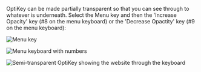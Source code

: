 OptiKey can be made partially transparent so that you can see through to whatever is underneath. Select the Menu key and then the 'Increase Opacity' key (#8 on the menu keyboard) or the 'Decrease Opactity' key (#9 on the menu keyboard):

![Menu key](http://juliussweetland.github.io/OptiKey/images/Key_Menu_Up.png)

![Menu keyboard with numbers](http://juliussweetland.github.io/OptiKey/images/Keyboard_Menu_Numbered.png)

![Semi-transparent OptiKey showing the website through the keyboard](http://juliussweetland.github.io/OptiKey/images/Using_Transparency2.png)
